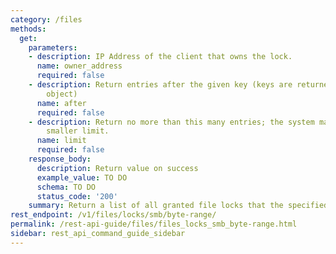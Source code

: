 ```yaml
---
category: /files
methods:
  get:
    parameters:
    - description: IP Address of the client that owns the lock.
      name: owner_address
      required: false
    - description: Return entries after the given key (keys are returned in the paging
        object)
      name: after
      required: false
    - description: Return no more than this many entries; the system may choose a
        smaller limit.
      name: limit
      required: false
    response_body:
      description: Return value on success
      example_value: TO DO
      schema: TO DO
      status_code: '200'
    summary: Return a list of all granted file locks that the specified machine owns.
rest_endpoint: /v1/files/locks/smb/byte-range/
permalink: /rest-api-guide/files/files_locks_smb_byte-range.html
sidebar: rest_api_command_guide_sidebar
---
```

